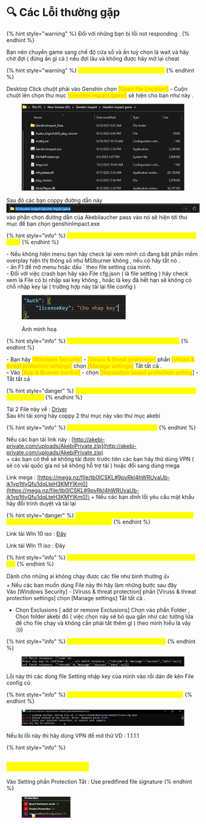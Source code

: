 # 🔍 Các Lỗi thường gặp

{% hint style="warning" %}
Đối với những bạn bị lỗi not responding .
{% endhint %}

Bạn nên chuyển game sang chế độ cửa sổ và ấn tuỳ chọn là wait và hãy chờ đợi ( đừng ấn gì cả ) nếu đợi lâu và không được hãy mở lại cheat

{% hint style="warning" %}
<mark style="color:yellow;">Đối với những bạn bị game bị 2 ổ !</mark>
{% endhint %}

Desktop Click chuột phải vào Genshin chọn <mark style="color:orange;">\[Open file Location]</mark> - Cuộn chuột lên chọn thư mục <mark style="color:orange;">\[Genshin Impact game]</mark> sẽ hiện cho bạn như này . &#x20;

<figure><img src="../.gitbook/assets/image (20) (1).png" alt=""><figcaption></figcaption></figure>

Sau đó các bạn coppy đường dẫn này ![](<../.gitbook/assets/image (21).png>) vào phần chọn đường dẫn của Akebilaucher pass vào nó sẽ hiện tới thư mục để bạn chọn genshinImpact.exe

{% hint style="info" %}
<mark style="color:yellow;">**Tại sao mình không hiện menu và bị crash khi vừa vào ?**</mark>
{% endhint %}

\- Nếu không hiện menu bạn hãy check lại xem mình có đang bật phần mềm overplay hiện thị thông số như MSIburner không , nếu có hãy tắt nó .\
\- ấn F1 để mở menu hoặc dấu \` theo file setting của mình.\
\- Đối với việc crash bạn hãy vào File cfg.json ( là file setting ) hãy check xem là File có bị nhập sai key không , hoặc là key đã hết hạn sẽ không có chỗ nhập key lại ( trường hợp này tải lại file config )

<figure><img src="../.gitbook/assets/Screenshot 2023-10-03 135107.png" alt=""><figcaption><p>Ảnh minh hoạ</p></figcaption></figure>

{% hint style="info" %}
<mark style="color:yellow;">**Tại sao mình lại bị xoá laucher khi vừa bật ?**</mark>
{% endhint %}

\- Bạn hãy <mark style="color:orange;">\[Windows Security]</mark> - <mark style="color:orange;">\[Viruss & threat protection]</mark> phần <mark style="color:orange;">\[Viruss & threat protection settings]</mark> chọn <mark style="color:orange;">\[Manage settings]</mark> Tắt tất cả .\
**-** Vào <mark style="color:orange;">\[App & Bowser control]</mark> - chọn <mark style="color:orange;">\[Reputation based protection setting</mark>] - Tắt tất cả

{% hint style="danger" %}
<mark style="color:yellow;">Lỗi ManualMap: Failed to initialize static TLS for image. Error: 0</mark>
{% endhint %}

Tải 2 File này về : [Driver](https://drive.google.com/drive/folders/1LkP66KHFBcu3IVi6AxCdj7JU5Vrx4H7n?usp=sharing)\
Sau khi tải xong hãy coppy 2 thư mục này vào thư mục akebi&#x20;

{% hint style="info" %}
<mark style="color:yellow;">Tại sao mình không tải được akebi ?</mark>
{% endhint %}

Nếu các bạn tải link này : [http://akebi-private.com/uploads/AkebiPrivate.zip](http://akebi-private.com/uploads/AkebiPrivate.zip) \
\+ các bạn có thể sẽ không tải được trước tiên các bạn hãy thử dùng VPN ( sẽ có vài quốc gia nó sẽ không hỗ trợ tải ) hoặc đổi sang dùng mega

Link mega : [https://mega.nz/file/tb0lCSKL#9pvRkl4hWRUvaUb-jk1vp1tIyQfu1dqLteH3KMYlKm0](https://mega.nz/file/tb0lCSKL#9pvRkl4hWRUvaUb-jk1vp1tIyQfu1dqLteH3KMYlKm0)\
\+ Nếu các bạn dính lỗi yêu cầu mật khẩu hãy đổi trình duyệt và tải lại

{% hint style="danger" %}
<mark style="color:yellow;">Đối với những trường hợp đã thử các cách trên mà vẫn không được thì hãy cài lại window</mark>
{% endhint %}

Link tải WIn 10 iso : [Đây](https://support.microsoft.com/en-us/windows/create-an-iso-file-for-windows-10-38547366-1dcb-7afd-1726-9eb222d72705)

Link tải WIn 11 iso : Đây

{% hint style="info" %}
<mark style="color:yellow;">Link tải Đối với những người có vấn đề khởi chạy là gì ?</mark>
{% endhint %}

Dành cho những ai không chạy được các file như bình thường :thumbsup:\
\+ Nếu các bạn muốn dùng File này thì hãy làm những bước sau đây\
Vào \[Windows Security] - \[Viruss & threat protection] phần \[Viruss & threat protection settings] chọn \[Manage settings] Tắt tất cả .

* Chọn Exclusions \[ add or remove Exclusions] Chọn vào phần Folder , Chọn folder akebi đó ( việc chọn này sẽ bỏ qua gần như các tường lửa để cho file chạy và không cần phải tắt thêm gì ) theo mình hiểu là vây :)))

{% hint style="info" %}
<mark style="color:yellow;">Lỗi Source Code , tìm không thấy File ?</mark>
{% endhint %}

<figure><img src="../.gitbook/assets/image (25).png" alt=""><figcaption></figcaption></figure>

Lỗi này thì các dùng file Setting nhập key của mình vào rồi dán đè kên File config cũ

{% hint style="info" %}
<mark style="color:yellow;">Lỗi kết nối mạng tới server , cách khắc phục ?</mark>
{% endhint %}

<figure><img src="../.gitbook/assets/image (27).png" alt=""><figcaption></figcaption></figure>

Nếu bị lỗi này thì hãy dùng VPN để mở thử VD : 1.1.1.1



{% hint style="info" %}
## <mark style="color:yellow;">Erorr Code : 31-4302</mark>

Vào Setting phần Protection Tắt : Use predifined file signature
{% endhint %}

<div align="left">

<figure><img src="../.gitbook/assets/image (30).png" alt=""><figcaption></figcaption></figure>

</div>

